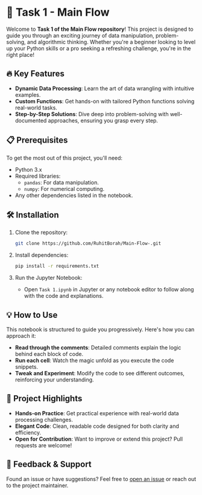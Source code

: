 # 🚀 Task 1 - Main Flow

Welcome to **Task 1 of the Main Flow repository**! This project is designed to guide you through an exciting journey of data manipulation, problem-solving, and algorithmic thinking. Whether you're a beginner looking to level up your Python skills or a pro seeking a refreshing challenge, you're in the right place!

## 🔥 Key Features
- **Dynamic Data Processing**: Learn the art of data wrangling with intuitive examples.
- **Custom Functions**: Get hands-on with tailored Python functions solving real-world tasks.
- **Step-by-Step Solutions**: Dive deep into problem-solving with well-documented approaches, ensuring you grasp every step.

## 📋 Prerequisites

To get the most out of this project, you'll need:

- Python 3.x
- Required libraries:
  - `pandas`: For data manipulation.
  - `numpy`: For numerical computing.
- Any other dependencies listed in the notebook.

## 🛠️ Installation

1. Clone the repository:

    ```bash
    git clone https://github.com/RuhitBorah/Main-Flow-.git
    ```

2. Install dependencies:

    ```bash
    pip install -r requirements.txt
    ```

3. Run the Jupyter Notebook:
   - Open `Task 1.ipynb` in Jupyter or any notebook editor to follow along with the code and explanations.

## 💡 How to Use

This notebook is structured to guide you progressively. Here's how you can approach it:

- **Read through the comments**: Detailed comments explain the logic behind each block of code.
- **Run each cell**: Watch the magic unfold as you execute the code snippets.
- **Tweak and Experiment**: Modify the code to see different outcomes, reinforcing your understanding.

## 🤖 Project Highlights

- **Hands-on Practice**: Get practical experience with real-world data processing challenges.
- **Elegant Code**: Clean, readable code designed for both clarity and efficiency.
- **Open for Contribution**: Want to improve or extend this project? Pull requests are welcome!

## 💬 Feedback & Support

Found an issue or have suggestions? Feel free to [open an issue](https://github.com/RuhitBorah/Main-Flow-/issues) or reach out to the project maintainer.
